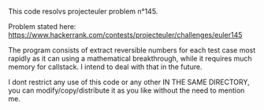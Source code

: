 This code resolvs projecteuler problem n°145.

Problem stated here: https://www.hackerrank.com/contests/projecteuler/challenges/euler145

The program consists of extract reversible numbers for each test case most rapidly as it can using a mathematical breakthrough, while it requires much memory for callstack. I intend to deal with that in the future.

I dont restrict any use of this code or any other IN THE SAME DIRECTORY, you can modify/copy/distribute it as you like without the need to mention me.
